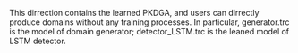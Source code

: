 This dirrection contains the learned PKDGA, and users can dirrectly produce domains without any training processes. In particular, generator.trc is the model of domain generator; detector_LSTM.trc is the leaned model of LSTM detector.
